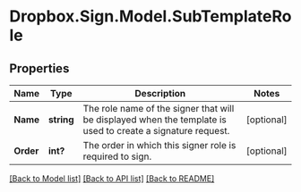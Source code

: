 # Dropbox.Sign.Model.SubTemplateRole

## Properties

Name | Type | Description | Notes
------------ | ------------- | ------------- | -------------
**Name** | **string** |  The role name of the signer that will be displayed when the template is used to create a signature request.  | [optional] 
**Order** | **int?** |  The order in which this signer role is required to sign.  | [optional] 

[[Back to Model list]](../README.md#documentation-for-models) [[Back to API list]](../README.md#documentation-for-api-endpoints) [[Back to README]](../README.md)

